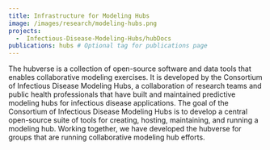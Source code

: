 ```yaml
---
title: Infrastructure for Modeling Hubs
image: /images/research/modeling-hubs.png
projects:
  -  Infectious-Disease-Modeling-Hubs/hubDocs
publications: hubs # Optional tag for publications page
---
```


The hubverse is a collection of open-source software and data tools that enables collaborative modeling exercises. 
It is developed by the Consortium of Infectious Disease Modeling Hubs, a collaboration of research teams and public health professionals
that have built and maintained predictive modeling hubs for infectious disease applications. The goal of the Consortium of Infectious
Disease Modeling Hubs is to develop a central open-source suite of tools for creating, hosting, maintaining, and running a modeling hub.
Working together, we have developed the hubverse for groups that are running collaborative modeling hub efforts. 
